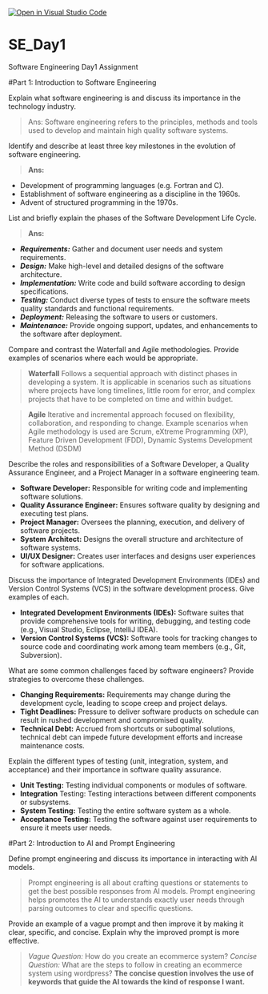 [![Open in Visual Studio Code](https://classroom.github.com/assets/open-in-vscode-2e0aaae1b6195c2367325f4f02e2d04e9abb55f0b24a779b69b11b9e10269abc.svg)](https://classroom.github.com/online_ide?assignment_repo_id=15568736&assignment_repo_type=AssignmentRepo)
# SE_Day1
Software Engineering Day1 Assignment

#Part 1: Introduction to Software Engineering

Explain what software engineering is and discuss its importance in the technology industry.

> Ans: Software engineering refers to the principles, methods and tools used to develop and maintain high quality software systems.


Identify and describe at least three key milestones in the evolution of software engineering.

> **Ans:**
- Development of programming languages (e.g. Fortran and C).
- Establishment of software engineering as a discipline in the 1960s.
- Advent of structured programming in the 1970s.



List and briefly explain the phases of the Software Development Life Cycle.

> **Ans:**
- **<i>Requirements:</i>** Gather and document user needs and system requirements.
- **<i>Design:</i>** Make high-level and detailed designs of the software architecture.
- **<i>Implementation:</i>** Write code and build software according to design specifications.
- **<i>Testing:</i>** Conduct diverse types of tests to ensure the software meets quality standards and functional requirements.
- **<i>Deployment:</i>** Releasing the software to users or customers.
- **<i>Maintenance:</i>** Provide ongoing support, updates, and enhancements to the software after deployment.



Compare and contrast the Waterfall and Agile methodologies. Provide examples of scenarios where each would be appropriate.

> **Waterfall** Follows a sequential approach with distinct phases in developing a system. It is applicable in scenarios such as situations where projects have long timelines, little room for error, and complex projects that have to be completed on time and within budget.

> **Agile** Iterative and incremental approach focused on flexibility, collaboration, and responding to change. Example scenarios when Agile methodology is used are Scrum, eXtreme Programming (XP), Feature Driven Development (FDD), Dynamic Systems Development Method (DSDM)

Describe the roles and responsibilities of a Software Developer, a Quality Assurance Engineer, and a Project Manager in a software engineering team.

  - **Software Developer:** Responsible for writing code and implementing software solutions.
  - **Quality Assurance Engineer:** Ensures software quality by designing and executing test plans.
  - **Project Manager:** Oversees the planning, execution, and delivery of software projects.
  - **System Architect:** Designs the overall structure and architecture of software systems.
  - **UI/UX Designer:** Creates user interfaces and designs user experiences for software applications.


Discuss the importance of Integrated Development Environments (IDEs) and Version Control Systems (VCS) in the software development process. Give examples of each.

  - **Integrated Development Environments (IDEs):** Software suites that provide comprehensive tools for writing, debugging, and testing code (e.g., Visual Studio, Eclipse, IntelliJ IDEA).
  - **Version Control Systems (VCS):** Software tools for tracking changes to source code and coordinating work among team members (e.g., Git, Subversion).


What are some common challenges faced by software engineers? Provide strategies to overcome these challenges.

  - **Changing Requirements:** Requirements may change during the development cycle, leading to scope creep and project delays.
  - **Tight Deadlines:** Pressure to deliver software products on schedule can result in rushed development and compromised quality.
  - **Technical Debt:** Accrued from shortcuts or suboptimal solutions, technical debt can impede future development efforts and increase maintenance costs.


Explain the different types of testing (unit, integration, system, and acceptance) and their importance in software quality assurance.

  - **Unit Testing:** Testing individual components or modules of software.
  - **Integration** Testing: Testing interactions between different components or subsystems.
  - **System Testing:** Testing the entire software system as a whole.
  - **Acceptance Testing:** Testing the software against user requirements to ensure it meets user needs.

#Part 2: Introduction to AI and Prompt Engineering


Define prompt engineering and discuss its importance in interacting with AI models.

> Prompt engineering is all about crafting questions or statements to get the best possible responses from AI models. Prompt engineering helps promotes the AI to understands exactly user needs through parsing outcomes to clear and specific questions.

Provide an example of a vague prompt and then improve it by making it clear, specific, and concise. Explain why the improved prompt is more effective.

> <i>Vague Question:</i> How do you create an ecommerce system? <i>Concise Question:</i> What are the steps to follow in creating an ecommerce system using wordpress? **The concise question involves the use of keywords that guide the AI towards the kind of response I want.**
